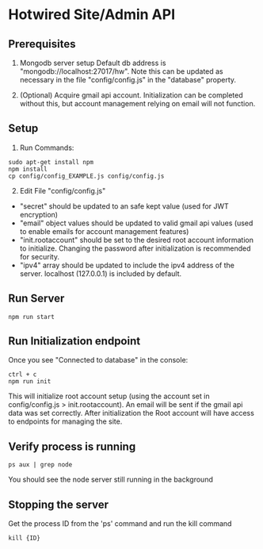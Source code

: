 # Hotwired Site/Admin API

## Prerequisites

1. Mongodb server setup
Default db address is "mongodb://localhost:27017/hw". Note this can be updated as necessary in the file "config/config.js" in the "database" property.

2. (Optional) Acquire gmail api account. Initialization can be completed without this, but account management relying on email will not function.

## Setup

1. Run Commands:

```
sudo apt-get install npm
npm install  
cp config/config_EXAMPLE.js config/config.js  
``` 

2. Edit File "config/config.js"
  - "secret" should be updated to an safe kept value (used for JWT encryption)
  - "email" object values should be updated to valid gmail api values (used to enable emails for account management features)
  - "init.rootaccount" should be set to the desired root account information to initialize. Changing the password after initialization is recommended for security.
  - "ipv4" array should be updated to include the ipv4 address of the server. localhost (127.0.0.1) is included by default.

## Run Server

```
npm run start
```

## Run Initialization endpoint

Once you see "Connected to database" in the console:

```
ctrl + c  
npm run init
```

This will initialize root account setup (using the account set in config/config.js > init.rootaccount). An email will be sent if the gmail api data was set correctly. After initialization the Root account will have access to endpoints for managing the site.

## Verify process is running

```
ps aux | grep node
```

You should see the node server still running in the background

## Stopping the server

Get the process ID from the 'ps' command and run the kill command

```
kill {ID}
```